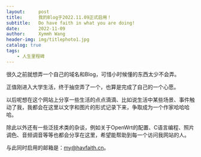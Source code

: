 ```yaml
---
layout:     post
title:      我的Blog于2022.11.09正式启用！
subtitle:   Do have faith in what you are doing!
date:       2022-11-09
author:     Xymmh Wang
header-img: img/titlephoto1.jpg
catalog: true
tags:
    - 人生里程碑
---
```


很久之前就想弄一个自己的域名和Blog，可惜小时候懂的东西太少不会弄。

正值刚进入大学生活，终于抽空弄了一个，也算是完成了自己的一个心愿。

以后呢想在这个网站上分享一些生活的点点滴滴、比如说生活中某些场景、事件触动了我，我都会在这里以文字和图片的形式记录下来，争取成为一个作家哈哈哈哈。

除此以外还有一些泛技术类的杂谈，例如关于OpenWrt的配置、C语言编程、照片调色、音频调音等等也都会分享在这里，希望能帮助到每一个访问我网站的人。

与此同时启用的邮箱是：my@havfaith.cn。
